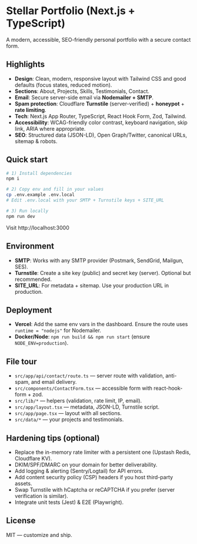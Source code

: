 # Stellar Portfolio (Next.js + TypeScript)

A modern, accessible, SEO-friendly personal portfolio with a secure contact form.

## Highlights

- **Design**: Clean, modern, responsive layout with Tailwind CSS and good defaults (focus states, reduced motion).
- **Sections**: About, Projects, Skills, Testimonials, Contact.
- **Email**: Secure server-side email via **Nodemailer + SMTP**.
- **Spam protection**: Cloudflare **Turnstile** (server-verified) + **honeypot** + **rate limiting**.
- **Tech**: Next.js App Router, TypeScript, React Hook Form, Zod, Tailwind.
- **Accessibility**: WCAG-friendly color contrast, keyboard navigation, skip link, ARIA where appropriate.
- **SEO**: Structured data (JSON-LD), Open Graph/Twitter, canonical URLs, sitemap & robots.

## Quick start

```bash
# 1) Install dependencies
npm i

# 2) Copy env and fill in your values
cp .env.example .env.local
# Edit .env.local with your SMTP + Turnstile keys + SITE_URL

# 3) Run locally
npm run dev
```

Visit http://localhost:3000

## Environment

- **SMTP**: Works with any SMTP provider (Postmark, SendGrid, Mailgun, SES).
- **Turnstile**: Create a site key (public) and secret key (server). Optional but recommended.
- **SITE_URL**: For metadata + sitemap. Use your production URL in production.

## Deployment

- **Vercel**: Add the same env vars in the dashboard. Ensure the route uses `runtime = "nodejs"` for Nodemailer.
- **Docker/Node**: `npm run build && npm run start` (ensure `NODE_ENV=production`).

## File tour

- `src/app/api/contact/route.ts` — server route with validation, anti-spam, and email delivery.
- `src/components/ContactForm.tsx` — accessible form with react-hook-form + zod.
- `src/lib/*` — helpers (validation, rate limit, IP, email).
- `src/app/layout.tsx` — metadata, JSON-LD, Turnstile script.
- `src/app/page.tsx` — layout with all sections.
- `src/data/*` — your projects and testimonials.

## Hardening tips (optional)

- Replace the in-memory rate limiter with a persistent one (Upstash Redis, Cloudflare KV).
- DKIM/SPF/DMARC on your domain for better deliverability.
- Add logging & alerting (Sentry/Logtail) for API errors.
- Add content security policy (CSP) headers if you host third-party assets.
- Swap Turnstile with hCaptcha or reCAPTCHA if you prefer (server verification is similar).
- Integrate unit tests (Jest) & E2E (Playwright).

## License

MIT — customize and ship.
